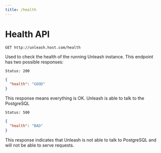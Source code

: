 ```yaml
---
title: /health
---
```


# Health API

`GET http://unleash.host.com/health`

Used to check the health of the running Unleash instance. This endpoint has two possible responses:

`Status: 200`

```json
{
  "health": "GOOD"
}
```

This response means everything is OK. Unleash is able to talk to the PostgreSQL

`Status: 500`

```json
{
  "health": "BAD"
}
```

This response indicates that Unleash is not able to talk to PostgreSQL and will not be able to serve requests.
